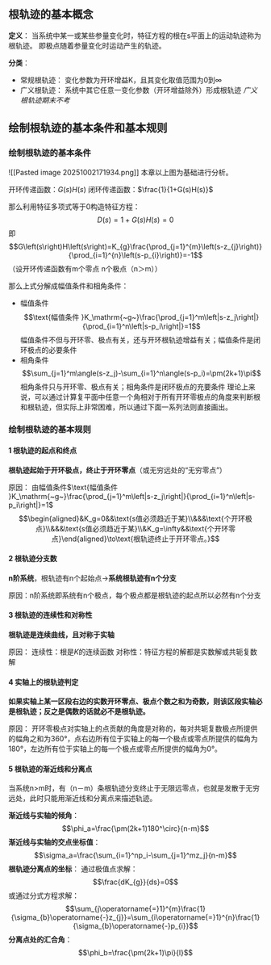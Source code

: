 ## 根轨迹的基本概念
**定义**：
当系统中某一或某些参量变化时，特征方程的根在s平面上的运动轨迹称为根轨迹。
即极点随着参量变化时运动产生的轨迹。

**分类**：
- 常规根轨迹：
  变化参数为开环增益K，且其变化取值范围为0到∞
- 广义根轨迹：
  系统中其它任意一变化参数（开环增益除外）形成根轨迹
  *广义根轨迹期末不考*
## 绘制根轨迹的基本条件和基本规则
### 绘制根轨迹的基本条件
![[Pasted image 20251002171934.png]]
本章以上图为基础进行分析。

开环传递函数：$G(s)H(s)$
闭环传递函数：$\frac{1}{1+G(s)H(s)}$

那么利用特征多项式等于0构造特征方程：
$$D\left(s\right)=1+G\left(s\right)H\left(s\right)=0$$
即
$$G\left(s\right)H\left(s\right)=K_{g}\frac{\prod_{j=1}^{m}\left(s-z_{j}\right)}{\prod_{i=1}^{n}\left(s-p_{i}\right)}=-1$$
（设开环传递函数有m个零点 n个极点（n＞m））

那么上式分解成幅值条件和相角条件：
- 幅值条件
  $$\text{幅值条件 }K_\mathrm{~g~}\frac{\prod_{j=1}^m\left|s-z_j\right|}{\prod_{i=1}^n\left|s-p_i\right|}=1$$
  幅值条件不但与开环零、极点有关，还与开环根轨迹增益有关；幅值条件是闭环极点的必要条件
- 相角条件
  $$\sum_{j=1}^m\angle(s-z_j)-\sum_{i=1}^n\angle(s-p_i)=\pm(2k+1)\pi$$
  相角条件只与开环零、极点有关；相角条件是闭环极点的充要条件
理论上来说，可以通过计算复平面中任意一个角相对于所有开环零极点的角度来判断根和根轨迹，但实际上非常困难，所以通过下面一系列法则直接画出。
### 绘制根轨迹的基本规则
#### 1 根轨迹的起点和终点
**根轨迹起始于开环极点，终止于开环零点**（或无穷远处的“无穷零点”）

原因：
由幅值条件$\text{幅值条件 }K_\mathrm{~g~}\frac{\prod_{j=1}^m\left|s-z_j\right|}{\prod_{i=1}^n\left|s-p_i\right|}=1$
$$\begin{aligned}&K_g=0&&\text{s值必须趋近于某}\\&&&\text{个开环极点}\\&&&\text{s值必须趋近于某}\\&K_g=\infty&&\text{个开环零点}\end{aligned}\to\text{根轨迹终止于开环零点。}$$
#### 2 根轨迹分支数
**n阶系统**，根轨迹有n个起始点→**系统根轨迹有n个分支**

原因：n阶系统即系统有n个极点，每个极点都是根轨迹的起点所以必然有n个分支
#### 3 根轨迹的连续性和对称性
**根轨迹是连续曲线，且对称于实轴**

原因：
连续性：根是$K$的连续函数
对称性：特征方程的解都是实数解或共轭复数解
#### 4 实轴上的根轨迹判定
**如果实轴上某一区段右边的实数开环零点、极点个数之和为奇数，则该区段实轴必是根轨迹；反之是偶数的话就必不是根轨迹。**

原因：
开环零极点对实轴上的点贡献的角度是对称的，每对共轭复数极点所提供的幅角之和为360°，点右边所有位于实轴上的每一个极点或零点所提供的幅角为180°，左边所有位于实轴上的每一个极点或零点所提供的幅角为0°。
#### 5 根轨迹的渐近线和分离点
当系统n>m时，有（n－m）条根轨迹分支终止于无限远零点，也就是发散于无穷远处，此时只能用渐近线和分离点来描述轨迹。

**渐近线与实轴的倾角**：
$$\phi_a=\frac{\pm(2k+1)180^\circ}{n-m}$$
**渐近线与实轴的交点坐标值**：
$$\sigma_a=\frac{\sum_{i=1}^np_i-\sum_{j=1}^mz_j}{n-m}$$
**根轨迹分离点的坐标**：
通过极值点求解：
$$\frac{dK_{g}}{ds}=0$$
或通过分式方程求解：
$$\sum_{j\operatorname{=}1}^{m}\frac{1}{\sigma_{b}\operatorname{-}z_{j}}=\sum_{i\operatorname{=}1}^{n}\frac{1}{\sigma_{b}\operatorname{-}p_{i}}$$
**分离点处的汇合角**：
$$\phi_b=\frac{\pm(2k+1)\pi}{l}$$
